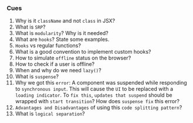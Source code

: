 ### Cues

1. Why is it `className` and not `class` in JSX?
2. What is `SRP`?
3. What is `modularity`? Why is it needed?
4. What are `hooks`? State some examples.
5. `Hooks` vs regular functions?
6. What is a good convention to implement custom hooks?
7. How to simulate `offline` status on the browser?
8. How to check if a user is offline?
9. When and why do we need `lazy()`?
10. What is `suspense`?
11. Why we got this `error`: A component was suspended while responding to `synchronous input`. This will cause the `UI` to be replaced with a `loading indicator`. To `fix this`, `updates that suspend` should be wrapped with `start transition`? How does `suspense fix` this error?
12. `Advantages and Disadvantages` of using this `code splitting pattern`?
13. What is `logical separation`?
